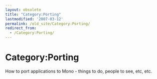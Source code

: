 ```yaml
---
layout: obsolete
title: "Category:Porting"
lastmodified: '2007-03-12'
permalink: /old_site/Category:Porting/
redirect_from:
  - /Category:Porting/
---
```


Category:Porting
================

How to port applications to Mono - things to do, people to see, etc, etc.

